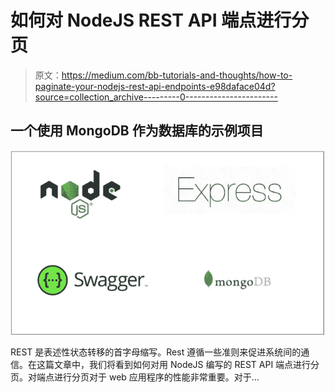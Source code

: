 # 如何对 NodeJS REST API 端点进行分页

> 原文：<https://medium.com/bb-tutorials-and-thoughts/how-to-paginate-your-nodejs-rest-api-endpoints-e98daface04d?source=collection_archive---------0----------------------->

## 一个使用 MongoDB 作为数据库的示例项目

![](img/6b26fe9b3a9ce8417ba146f52a615826.png)

REST 是表述性状态转移的首字母缩写。Rest 遵循一些准则来促进系统间的通信。在这篇文章中，我们将看到如何对用 NodeJS 编写的 REST API 端点进行分页。对端点进行分页对于 web 应用程序的性能非常重要。对于…